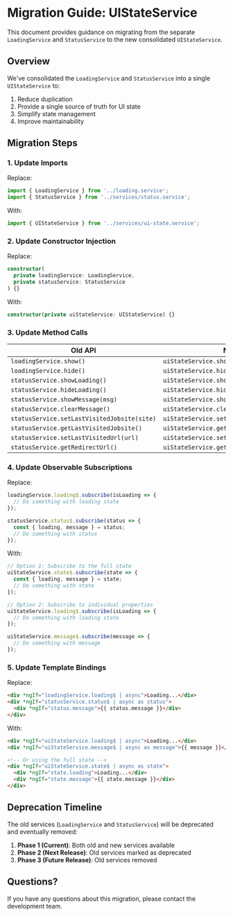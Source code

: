# Migration Guide: UIStateService

This document provides guidance on migrating from the separate `LoadingService` and `StatusService` to the new consolidated `UIStateService`.

## Overview

We've consolidated the `LoadingService` and `StatusService` into a single `UIStateService` to:

1. Reduce duplication
2. Provide a single source of truth for UI state
3. Simplify state management
4. Improve maintainability

## Migration Steps

### 1. Update Imports

Replace:
```typescript
import { LoadingService } from '../loading.service';
import { StatusService } from '../services/status.service';
```

With:
```typescript
import { UIStateService } from '../services/ui-state.service';
```

### 2. Update Constructor Injection

Replace:
```typescript
constructor(
  private loadingService: LoadingService,
  private statusService: StatusService
) {}
```

With:
```typescript
constructor(private uiStateService: UIStateService) {}
```

### 3. Update Method Calls

| Old API | New API |
|---------|---------|
| `loadingService.show()` | `uiStateService.showLoading()` |
| `loadingService.hide()` | `uiStateService.hideLoading()` |
| `statusService.showLoading()` | `uiStateService.showLoading()` |
| `statusService.hideLoading()` | `uiStateService.hideLoading()` |
| `statusService.showMessage(msg)` | `uiStateService.showMessage(msg)` |
| `statusService.clearMessage()` | `uiStateService.clearMessage()` |
| `statusService.setLastVisitedJobsite(site)` | `uiStateService.setLastVisitedJobsite(site)` |
| `statusService.getLastVisitedJobsite()` | `uiStateService.getLastVisitedJobsite()` |
| `statusService.setLastVisitedUrl(url)` | `uiStateService.setLastVisitedUrl(url)` |
| `statusService.getRedirectUrl()` | `uiStateService.getRedirectUrl()` |

### 4. Update Observable Subscriptions

Replace:
```typescript
loadingService.loading$.subscribe(isLoading => {
  // Do something with loading state
});

statusService.status$.subscribe(status => {
  const { loading, message } = status;
  // Do something with status
});
```

With:
```typescript
// Option 1: Subscribe to the full state
uiStateService.state$.subscribe(state => {
  const { loading, message } = state;
  // Do something with state
});

// Option 2: Subscribe to individual properties
uiStateService.loading$.subscribe(isLoading => {
  // Do something with loading state
});

uiStateService.message$.subscribe(message => {
  // Do something with message
});
```

### 5. Update Template Bindings

Replace:
```html
<div *ngIf="loadingService.loading$ | async">Loading...</div>
<div *ngIf="statusService.status$ | async as status">
  <div *ngIf="status.message">{{ status.message }}</div>
</div>
```

With:
```html
<div *ngIf="uiStateService.loading$ | async">Loading...</div>
<div *ngIf="uiStateService.message$ | async as message">{{ message }}</div>

<!-- Or using the full state -->
<div *ngIf="uiStateService.state$ | async as state">
  <div *ngIf="state.loading">Loading...</div>
  <div *ngIf="state.message">{{ state.message }}</div>
</div>
```

## Deprecation Timeline

The old services (`LoadingService` and `StatusService`) will be deprecated and eventually removed:

1. **Phase 1 (Current)**: Both old and new services available
2. **Phase 2 (Next Release)**: Old services marked as deprecated
3. **Phase 3 (Future Release)**: Old services removed

## Questions?

If you have any questions about this migration, please contact the development team. 